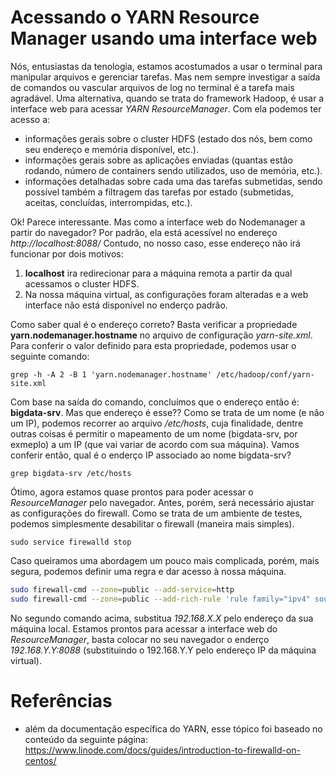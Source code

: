 # Acessando o YARN Resource Manager usando uma interface web

Nós, entusiastas da tenologia, estamos acostumados a usar o terminal para manipular arquivos e gerenciar tarefas. Mas nem sempre investigar a saída de comandos ou vascular arquivos de log no terminal é a tarefa mais agradável. Uma alternativa, quando se trata do framework Hadoop, é usar a interface web para acessar *YARN ResourceManager*. Com ela podemos ter acesso a:

- informações gerais sobre o cluster HDFS (estado dos nós, bem como seu endereço e memória disponível, etc.).
- informações gerais sobre as aplicações enviadas (quantas estão rodando, número de containers sendo utilizados, uso de memória, etc.).
- informações detalhadas sobre cada uma das tarefas submetidas, sendo possível também a filtragem das tarefas por estado (submetidas, aceitas, concluídas, interrompidas, etc.).

Ok! Parece interessante. Mas como a interface web do Nodemanager a partir do navegador?
Por padrão, ela está acessível no endereço *http://localhost:8088/*
Contudo, no nosso caso, esse endereço não irá funcionar por dois motivos:
1. **localhost** ira redirecionar para a máquina remota a partir da qual acessamos o cluster HDFS.
2. Na nossa máquina virtual, as configurações foram alteradas e a web interface não está disponível no enderço padrão.

Como saber qual é o endereço correto? Basta verificar a propriedade **yarn.nodemanager.hostname** no arquivo de configuração  *yarn-site.xml*. Para conferir o valor definido para esta propriedade, podemos usar o seguinte comando:

`grep -h -A 2 -B 1 'yarn.nodemanager.hostname' /etc/hadoop/conf/yarn-site.xml`

Com base na saída do comando, concluímos que o endereço então é: **bigdata-srv**. Mas que endereço é esse??
Como se trata de um nome (e não um IP), podemos recorrer ao arquivo */etc/hosts*, cuja finalidade, dentre outras coisas é permitir o mapeamento de um nome (bigdata-srv, por exmeplo) a um IP (que vai variar de acordo com sua máquina). Vamos conferir então, qual é o enderço IP associado ao nome bigdata-srv?

`grep bigdata-srv /etc/hosts`

Ótimo, agora estamos quase prontos para poder acessar o *ResourceManager* pelo navegador. Antes, porém, será necessário ajustar as configurações do firewall. Como se trata de um ambiente de testes, podemos simplesmente desabilitar o firewall (maneira mais simples).

`sudo service firewalld stop`

Caso queiramos uma abordagem um pouco mais complicada, porém, mais segura, podemos definir uma regra e dar acesso à nossa máquina.

```bash
sudo firewall-cmd --zone=public --add-service=http
sudo firewall-cmd --zone=public --add-rich-rule 'rule family="ipv4" source address=192.168.X.X port port=8088 protocol=tcp accept'
```

No segundo comando acima, substitua *192.168.X.X* pelo endereço da sua máquina local.
Estamos prontos para acessar a interface web do *ResourceManager*, basta colocar no seu navegador o enderço *192.168.Y.Y:8088* (substituindo o 192.168.Y.Y pelo endereço IP da máquina virtual).


# Referências

* além da documentação específica do YARN, esse tópico foi baseado no conteúdo da seguinte página: https://www.linode.com/docs/guides/introduction-to-firewalld-on-centos/